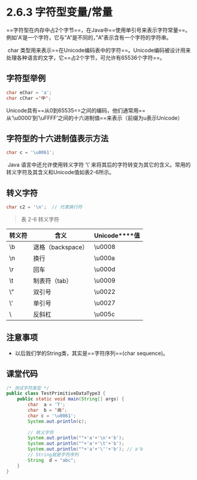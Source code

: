 # 2.6.3 字符型变量/常量

​    ==字符型在内存中占2个字节==，在Java中==使用单引号来表示字符常量==。例如’A’是一个字符，它与”A”是不同的，”A”表示含有一个字符的字符串。

​    char 类型用来表示==在Unicode编码表中的字符==。Unicode编码被设计用来处理各种语言的文字，它==占2个字节，可允许有65536个字符==。

## 字符型举例

```java
char eChar = 'a'; 
char cChar ='中';
```

​    Unicode具有==从0到65535==之间的编码，他们通常用==从’\u0000’到’\uFFFF’之间的十六进制值==来表示（前缀为u表示Unicode） 

## 字符型的十六进制值表示方法

```java
char c = '\u0061';
```

​    Java 语言中还允许使用转义字符 ‘\’ 来将其后的字符转变为其它的含义。常用的转义字符及其含义和Unicode值如表2-6所示。

## 转义字符

```java
char c2 = '\n';  // 代表换行符
```

> 表 2-6 转义字符

| **转义符** | **含义**        | **Unicode****值** |
| ---------- | ----------------- | ----------------- |
| \b         | 退格（backspace） | \u0008            |
| \n         | 换行              | \u000a            |
| \r         | 回车              | \u000d            |
| \t         | 制表符（tab）     | \u0009            |
| \“         | 双引号            | \u0022            |
| \‘         | 单引号            | \u0027            |
| \\         | 反斜杠            | \u005c            |

## 注意事项

- 以后我们学的String类，其实是==字符序列==(char sequence)。

## 课堂代码

```java
/* 测试字符类型 */
public class TestPrimitiveDataType3 {
    public static void main(String[] args) {
        char  a = 'T';
        char  b = '尚';
        char c = '\u0061';
        System.out.println(c);
        
        // 转义字符
        System.out.println(""+'a'+'\n'+'b'); 
        System.out.println(""+'a'+'\t'+'b'); 
        System.out.println(""+'a'+'\''+'b'); // a'b
        // String就是字符序列
        String  d = "abc";
    }
}
```